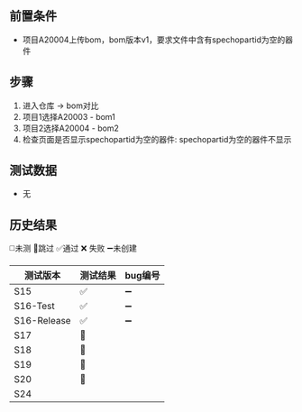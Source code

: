
## 前置条件

- 项目A20004上传bom，bom版本v1，要求文件中含有spechopartid为空的器件

## 步骤

1. 进入仓库 -> bom对比
2. 项目1选择A20003 - bom1
3. 项目2选择A20004 - bom2
4. 检查页面是否显示spechopartid为空的器件: spechopartid为空的器件不显示

## 测试数据

- 无

## 历史结果
 ◻️未测    🚫跳过     ✅通过    ❌ 失败     ➖未创建
 
| 测试版本        | 测试结果 | bug编号 |
| ----------- | ---- | ----- |
| S15         | ✅    | ➖     |
| S16-Test    | ✅    | ➖     |
| S16-Release | ✅    | ➖     |
| S17         | 🚫   |       |
| S18         | 🚫   |       |
| S19         | 🚫   |       |
| S20         | 🚫   |       |
| S24         |      |       |
